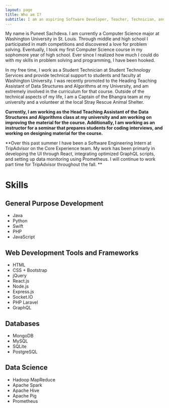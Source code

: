 ```yaml
---
layout: page
title: Who am I? 
subtitle: I am an aspiring Software Developer, Teacher, Technician, and Dancer
---
```


My name is Puneet Sachdeva. I am currently a Computer Science major at Washington University in St. Louis. Through middle and high school I participated in math competitions and discovered a love for problem solving. Eventually, I took my first Computer Science course in my sophomore year of high school. Ever since I realized how much I could do with my skills in problem solving and programming, I have been hooked. 

In my free time, I work as a Student Technician at Student Technology Services and provide technical support to students and faculty at Washington University. I was recently promoted to the Heading Teaching Assistant of Data Structures and Algorithms at my University, and am extremely involved in the curriculum for that course. Outside of the technical aspects of my life, I am a Captain of the Bhangra team at my university and a volunteer at the local Stray Rescue Animal Shelter. 

**Currently, I am working as the Head Teaching Assistant of the Data Structures and Algorithms class at my university and am working on improving the material for the course. Additionally, I am working as an instructor for a seminar that prepares students for coding interviews, and working on designing material for the course.**

**Over this past summer I have been a Software Engineering Intern at TripAdvisor on the Core Experience team. My work has been primarly in developing the UI through React, integrating optimized GraphQL scripts, and setting up data monitoring using Prometheus. I will continue to work part time for TripAdvisor throughout the fall. **

# Skills 

## General Purpose Development 

* Java
* Python
* Swift 
* PHP
* JavaScript 

## Web Development Tools and Frameworks 

* HTML 
* CSS + Bootstrap
* jQuery 
* React.js
* Node.js 
* Express.js 
* Socket.IO 
* PHP Laravel 
* GraphQL 

## Databases 

* MongoDB
* MySQL
* SQLite
* PostgreSQL 

## Data Science 

* Hadoop MapReduce 
* Apache Spark 
* Apache Hive 
* Apache Pig 
* Prometheus

